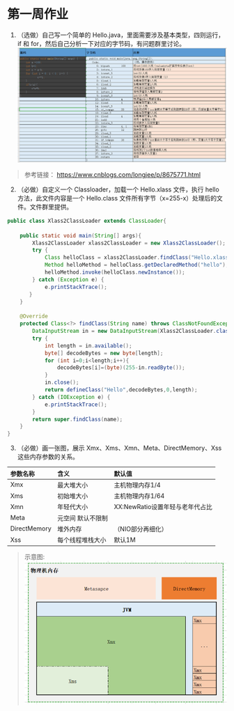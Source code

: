 # 第一周作业
1. （选做）自己写一个简单的 Hello.java，里面需要涉及基本类型，四则运行，if 和 for，然后自己分析一下对应的字节码，有问题群里讨论。
![bytecode](bytecode.png)

> 参考链接：
https://www.cnblogs.com/longjee/p/8675771.html

2. （必做）自定义一个 Classloader，加载一个 Hello.xlass 文件，执行 hello 方法，此文件内容是一个 Hello.class 文件所有字节（x=255-x）处理后的文件。文件群里提供。
```java
public class Xlass2ClassLoader extends ClassLoader{

    public static void main(String[] args){
        Xlass2ClassLoader xlass2ClassLoader = new Xlass2ClassLoader();
        try {
            Class helloClass = xlass2ClassLoader.findClass("Hello.xlass");
            Method helloMethod = helloClass.getDeclaredMethod("hello");
            helloMethod.invoke(helloClass.newInstance());
        } catch (Exception e) {
            e.printStackTrace();
       }
    }

    @Override
    protected Class<?> findClass(String name) throws ClassNotFoundException {
        DataInputStream in = new DataInputStream(Xlass2ClassLoader.class.getClassLoader().getResourceAsStream(name));
        try {
            int length = in.available();
            byte[] decodeBytes = new byte[length];
            for (int i=0;i<length;i++){
                decodeBytes[i]=(byte)(255-in.readByte());
            }
            in.close();
            return defineClass("Hello",decodeBytes,0,length);
        } catch (IOException e) {
            e.printStackTrace();
        }
        return super.findClass(name);
    }
}
```

3. （必做）画一张图，展示 Xmx、Xms、Xmn、Meta、DirectMemory、Xss 这些内存参数的关系。

| 参数名称 | 含义 | 默认值|
| :--- |:---|:---|
|Xmx |最大堆大小 |主机物理内存1/4|
|Xms |初始堆大小 |主机物理内存1/64|
|Xmn |年轻代大小 |XX:NewRatio设置年轻与老年代占比|
|Meta |元空间 默认不限制|
|DirectMemory |堆外内存 |（NIO部分再细化）|
|Xss |每个线程堆栈大小 |默认1M|

> 示意图:
![jvm-structs](jvm-structs.png)